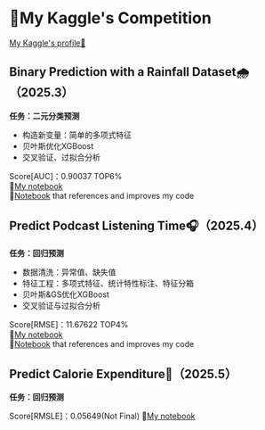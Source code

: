 # 🚀My Kaggle's Competition
[My Kaggle's profile👋](https://www.kaggle.com/ou20040313)  
## Binary Prediction with a Rainfall Dataset🌧️（2025.3）  
**任务：二元分类预测**  
- 构造新变量：简单的多项式特征
- 贝叶斯优化XGBoost
- 交叉验证、过拟合分析

Score[AUC]：0.90037 TOP6%  
🥈[My notebook](https://www.kaggle.com/code/ou20040313/bayes-xgboost)  
🎉[Notebook](https://www.kaggle.com/code/kaigaokaigao/fe-cv-0-886-lb-0-864-single-xgboost/notebook) that references and improves my code

## Predict Podcast Listening Time🎧（2025.4）
**任务：回归预测**  
- 数据清洗：异常值、缺失值
- 特征工程：多项式特征、统计特性标注、特征分箱
- 贝叶斯&GS优化XGBoost
- 交叉验证与过拟合分析

Score[RMSE]：11.67622 TOP4%  
🥈[My notebook](https://www.kaggle.com/code/ou20040313/12-636-xgboost-bayes)  
🎉[Notebook]([https://www.kaggle.com/code/kaigaokaigao/fe-cv-0-886-lb-0-864-single-xgboost/notebook](https://www.kaggle.com/code/realhamzanet/xgboost-bayes-enhanced)) that references and improves my code  

## Predict Calorie Expenditure🏃（2025.5）
**任务：回归预测**  

Score[RMSLE]：0.05649(Not Final)
🥉[My notebook]([https://www.kaggle.com/code/ou20040313/12-636-xgboost-bayes](https://www.kaggle.com/code/ou20040313/calorie-xgboost))  
